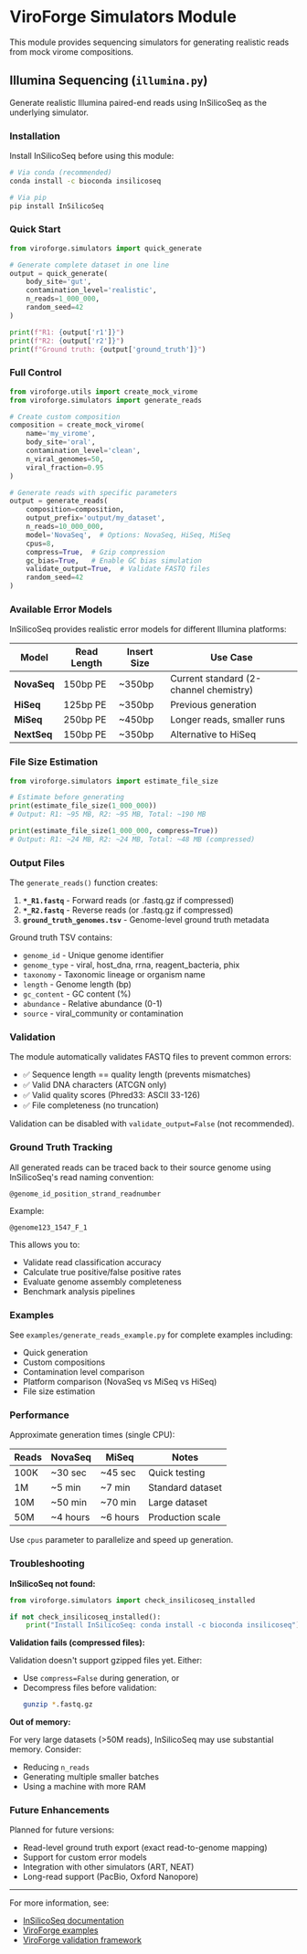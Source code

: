 # ViroForge Simulators Module

This module provides sequencing simulators for generating realistic reads from mock virome compositions.

## Illumina Sequencing (`illumina.py`)

Generate realistic Illumina paired-end reads using InSilicoSeq as the underlying simulator.

### Installation

Install InSilicoSeq before using this module:

```bash
# Via conda (recommended)
conda install -c bioconda insilicoseq

# Via pip
pip install InSilicoSeq
```

### Quick Start

```python
from viroforge.simulators import quick_generate

# Generate complete dataset in one line
output = quick_generate(
    body_site='gut',
    contamination_level='realistic',
    n_reads=1_000_000,
    random_seed=42
)

print(f"R1: {output['r1']}")
print(f"R2: {output['r2']}")
print(f"Ground truth: {output['ground_truth']}")
```

### Full Control

```python
from viroforge.utils import create_mock_virome
from viroforge.simulators import generate_reads

# Create custom composition
composition = create_mock_virome(
    name='my_virome',
    body_site='oral',
    contamination_level='clean',
    n_viral_genomes=50,
    viral_fraction=0.95
)

# Generate reads with specific parameters
output = generate_reads(
    composition=composition,
    output_prefix='output/my_dataset',
    n_reads=10_000_000,
    model='NovaSeq',  # Options: NovaSeq, HiSeq, MiSeq
    cpus=8,
    compress=True,  # Gzip compression
    gc_bias=True,   # Enable GC bias simulation
    validate_output=True,  # Validate FASTQ files
    random_seed=42
)
```

### Available Error Models

InSilicoSeq provides realistic error models for different Illumina platforms:

| Model | Read Length | Insert Size | Use Case |
|-------|-------------|-------------|----------|
| **NovaSeq** | 150bp PE | ~350bp | Current standard (2-channel chemistry) |
| **HiSeq** | 125bp PE | ~350bp | Previous generation |
| **MiSeq** | 250bp PE | ~450bp | Longer reads, smaller runs |
| **NextSeq** | 150bp PE | ~350bp | Alternative to HiSeq |

### File Size Estimation

```python
from viroforge.simulators import estimate_file_size

# Estimate before generating
print(estimate_file_size(1_000_000))
# Output: R1: ~95 MB, R2: ~95 MB, Total: ~190 MB

print(estimate_file_size(1_000_000, compress=True))
# Output: R1: ~24 MB, R2: ~24 MB, Total: ~48 MB (compressed)
```

### Output Files

The `generate_reads()` function creates:

1. **`*_R1.fastq`** - Forward reads (or .fastq.gz if compressed)
2. **`*_R2.fastq`** - Reverse reads (or .fastq.gz if compressed)
3. **`ground_truth_genomes.tsv`** - Genome-level ground truth metadata

Ground truth TSV contains:
- `genome_id` - Unique genome identifier
- `genome_type` - viral, host_dna, rrna, reagent_bacteria, phix
- `taxonomy` - Taxonomic lineage or organism name
- `length` - Genome length (bp)
- `gc_content` - GC content (%)
- `abundance` - Relative abundance (0-1)
- `source` - viral_community or contamination

### Validation

The module automatically validates FASTQ files to prevent common errors:

- ✅ Sequence length == quality length (prevents mismatches)
- ✅ Valid DNA characters (ATCGN only)
- ✅ Valid quality scores (Phred33: ASCII 33-126)
- ✅ File completeness (no truncation)

Validation can be disabled with `validate_output=False` (not recommended).

### Ground Truth Tracking

All generated reads can be traced back to their source genome using InSilicoSeq's read naming convention:

```
@genome_id_position_strand_readnumber
```

Example:
```
@genome123_1547_F_1
```

This allows you to:
- Validate read classification accuracy
- Calculate true positive/false positive rates
- Evaluate genome assembly completeness
- Benchmark analysis pipelines

### Examples

See `examples/generate_reads_example.py` for complete examples including:
- Quick generation
- Custom compositions
- Contamination level comparison
- Platform comparison (NovaSeq vs MiSeq vs HiSeq)
- File size estimation

### Performance

Approximate generation times (single CPU):

| Reads | NovaSeq | MiSeq | Notes |
|-------|---------|-------|-------|
| 100K | ~30 sec | ~45 sec | Quick testing |
| 1M | ~5 min | ~7 min | Standard dataset |
| 10M | ~50 min | ~70 min | Large dataset |
| 50M | ~4 hours | ~6 hours | Production scale |

Use `cpus` parameter to parallelize and speed up generation.

### Troubleshooting

**InSilicoSeq not found:**
```python
from viroforge.simulators import check_insilicoseq_installed

if not check_insilicoseq_installed():
    print("Install InSilicoSeq: conda install -c bioconda insilicoseq")
```

**Validation fails (compressed files):**

Validation doesn't support gzipped files yet. Either:
- Use `compress=False` during generation, or
- Decompress files before validation:
  ```bash
  gunzip *.fastq.gz
  ```

**Out of memory:**

For very large datasets (>50M reads), InSilicoSeq may use substantial memory. Consider:
- Reducing `n_reads`
- Generating multiple smaller batches
- Using a machine with more RAM

### Future Enhancements

Planned for future versions:
- Read-level ground truth export (exact read-to-genome mapping)
- Support for custom error models
- Integration with other simulators (ART, NEAT)
- Long-read support (PacBio, Oxford Nanopore)

---

For more information, see:
- [InSilicoSeq documentation](https://insilicoseq.readthedocs.io/)
- [ViroForge examples](../../examples/README.md)
- [ViroForge validation framework](../../docs/VALIDATION.md)
